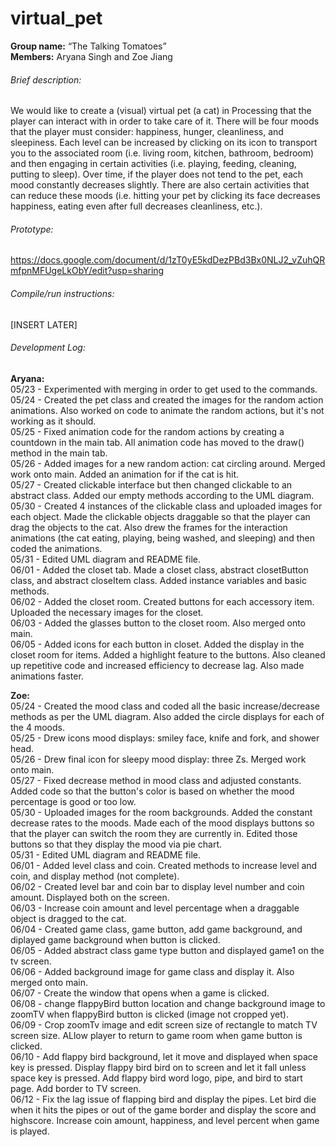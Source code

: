 # virtual_pet

**Group name:** “The Talking Tomatoes” <br>
**Members:** Aryana Singh and Zoe Jiang <br>

###### Brief description:
We would like to create a (visual) virtual pet (a cat) in Processing that the player can interact with in order to take care of it. There will be four moods that the player must consider: happiness, hunger, cleanliness, and sleepiness. Each level can be increased by clicking on its icon to transport you to the associated room (i.e. living room, kitchen, bathroom, bedroom) and then engaging in certain activities (i.e. playing, feeding, cleaning, putting to sleep). Over time, if the player does not tend to the pet, each mood constantly decreases slightly. There are also certain activities that can reduce these moods (i.e. hitting your pet by clicking its face decreases happiness, eating even after full decreases cleanliness, etc.).

###### Prototype:
https://docs.google.com/document/d/1zT0yE5kdDezPBd3Bx0NLJ2_vZuhQRmfpnMFUgeLkObY/edit?usp=sharing

###### Compile/run instructions:
[INSERT LATER]

###### Development Log:

**Aryana:** <br>
05/23 - Experimented with merging in order to get used to the commands. <br>
05/24 - Created the pet class and created the images for the random action animations. Also worked on code to animate the random actions, but it's not working as it should. <br>
05/25 - Fixed animation code for the random actions by creating a countdown in the main tab. All animation code has moved to the draw() method in the main tab. <br>
05/26 - Added images for a new random action: cat circling around. Merged work onto main. Added an animation for if the cat is hit. <br>
05/27 - Created clickable interface but then changed clickable to an abstract class. Added our empty methods according to the UML diagram. <br>
05/30 - Created 4 instances of the clickable class and uploaded images for each object. Made the clickable objects draggable so that the player can drag the objects to the cat. Also drew the frames for the interaction animations (the cat eating, playing, being washed, and sleeping) and then coded the animations. <br>
05/31 - Edited UML diagram and README file. <br>
06/01 - Added the closet tab. Made a closet class, abstract closetButton class, and abstract closeItem class. Added instance variables and basic methods. <br>
06/02 - Added the closet room. Created buttons for each accessory item. Uploaded the necessary images for the closet. <br>
06/03 - Added the glasses button to the closet room. Also merged onto main. <br>
06/05 - Added icons for each button in closet. Added the display in the closet room for items. Added a highlight feature to the
buttons. Also cleaned up repetitive code and increased efficiency to decrease lag. Also made animations faster. <br>

**Zoe:** <br>
05/24 - Created the mood class and coded all the basic increase/decrease methods as per the UML diagram. Also added the circle displays for each of the 4 moods. <br>
05/25 - Drew icons mood displays: smiley face, knife and fork, and shower head. <br>
05/26 - Drew final icon for sleepy mood display: three Zs. Merged work onto main. <br>
05/27 - Fixed decrease method in mood class and adjusted constants. Added code so that the button's color is based on whether the mood percentage is good or too low. <br>
05/30 - Uploaded images for the room backgrounds. Added the constant decrease rates to the moods. Made each of the mood displays buttons so that the player can switch the room they are currently in. Edited those buttons so that they display the mood via pie chart. <br>
05/31 - Edited UML diagram and README file. <br>
06/01 - Added level class and coin. Created methods to increase level and coin, and display method (not complete). <br>
06/02 - Created level bar and coin bar to display level number and coin amount. Displayed both on the screen. <br>
06/03 - Increase coin amount and level percentage when a draggable object is dragged to the cat. <br>
06/04 - Created game class, game button, add game background, and diplayed game background when button is clicked. <br>
06/05 - Added abstract class game type button and displayed game1 on the tv screen. <br>
06/06 - Added background image for game class and display it. Also merged onto main. <br>
06/07 - Create the window that opens when a game is clicked. <br>
06/08 - change flappyBird button location and change background image to zoomTV when flappyBird button is clicked (image not cropped yet). <br>
06/09 - Crop zoomTv image and edit screen size of rectangle to match TV screen size. ALlow player to return to game room when game button is clicked. <br>
06/10 - Add flappy bird background, let it move and displayed when space key is pressed. Display flappy bird bird on to screen and let it fall unless space key is pressed. Add flappy bird word logo, pipe, and bird to start page. Add border to TV screen. <br>
06/12 - Fix the lag issue of flapping bird and display the pipes. Let bird die when it hits the pipes or out of the game border and display the score and highscore. Increase coin amount, happiness, and level percent when game is played. <br>
